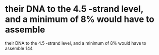 # their DNA to the 4.5 -strand level, and a minimum of  8% would have to assemble

their DNA to the 4.5 -strand level, and a minimum of  8% would have to assemble
144